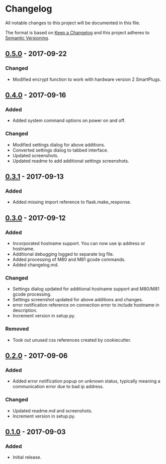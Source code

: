 # Changelog
All notable changes to this project will be documented in this file.

The format is based on [Keep a Changelog](http://keepachangelog.com/en/1.0.0/)
and this project adheres to [Semantic Versioning](http://semver.org/spec/v2.0.0.html).

## [0.5.0] - 2017-09-22
### Changed
- Modified encrypt function to work with hardware version 2 SmartPlugs.

## [0.4.0] - 2017-09-16
### Added
- Added system command options on power on and off.

### Changed
- Modified settings dialog for above additions.
- Converted settings dialog to tabbed interface.
- Updated screenshots.
- Updated readme to add additional settings screenshots.

## [0.3.1] - 2017-09-13
### Added
- Added missing import reference to flask.make_response.

## [0.3.0] - 2017-09-12
### Added
- Incorporated hostname support.  You can now use ip address or hostname.
- Additional debugging logged to separate log file.
- Added processing of M80 and M81 gcode commands.
- Added changelog.md.

### Changed
- Settings dialog updated for additional hostname support and M80/M81 gcode processing.
- Settings screenshot updated for above additions and changes.
- error notification reference on connection error to include hostname in description.
- Increment version in setup.py.

### Removed
- Took out unused css references created by cookiecutter.

## [0.2.0] - 2017-09-06
### Added
- Added error notification popup on unknown status, typically meaning a communication error due to bad ip address.

### Changed
- Updated readme.md and screenshots.
- Increment version in setup.py.

## [0.1.0] - 2017-09-03
### Added
- Initial release.

[0.5.0]: https://github.com/jneilliii/OctoPrint-TPLinkSmartplug/tree/0.5.0
[0.4.0]: https://github.com/jneilliii/OctoPrint-TPLinkSmartplug/tree/0.4.0
[0.3.1]: https://github.com/jneilliii/OctoPrint-TPLinkSmartplug/tree/0.3.1
[0.3.0]: https://github.com/jneilliii/OctoPrint-TPLinkSmartplug/tree/0.3.0
[0.2.0]: https://github.com/jneilliii/OctoPrint-TPLinkSmartplug/tree/0.2.0
[0.1.0]: https://github.com/jneilliii/OctoPrint-TPLinkSmartplug/tree/0.1.0
